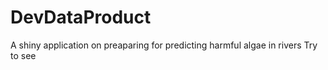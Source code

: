 # DevDataProduct
A shiny application on preaparing for predicting harmful algae in rivers
Try to see
